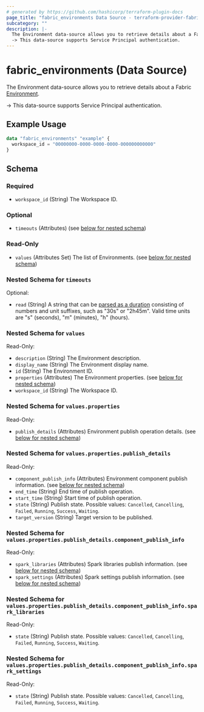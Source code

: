 ```yaml
---
# generated by https://github.com/hashicorp/terraform-plugin-docs
page_title: "fabric_environments Data Source - terraform-provider-fabric"
subcategory: ""
description: |-
  The Environment data-source allows you to retrieve details about a Fabric Environment https://learn.microsoft.com/fabric/data-engineering/create-and-use-environment.
  -> This data-source supports Service Principal authentication.
---
```


# fabric_environments (Data Source)

The Environment data-source allows you to retrieve details about a Fabric [Environment](https://learn.microsoft.com/fabric/data-engineering/create-and-use-environment).

-> This data-source supports Service Principal authentication.

## Example Usage

```terraform
data "fabric_environments" "example" {
  workspace_id = "00000000-0000-0000-0000-000000000000"
}
```

<!-- schema generated by tfplugindocs -->
## Schema

### Required

- `workspace_id` (String) The Workspace ID.

### Optional

- `timeouts` (Attributes) (see [below for nested schema](#nestedatt--timeouts))

### Read-Only

- `values` (Attributes Set) The list of Environments. (see [below for nested schema](#nestedatt--values))

<a id="nestedatt--timeouts"></a>

### Nested Schema for `timeouts`

Optional:

- `read` (String) A string that can be [parsed as a duration](https://pkg.go.dev/time#ParseDuration) consisting of numbers and unit suffixes, such as "30s" or "2h45m". Valid time units are "s" (seconds), "m" (minutes), "h" (hours).

<a id="nestedatt--values"></a>

### Nested Schema for `values`

Read-Only:

- `description` (String) The Environment description.
- `display_name` (String) The Environment display name.
- `id` (String) The Environment ID.
- `properties` (Attributes) The Environment properties. (see [below for nested schema](#nestedatt--values--properties))
- `workspace_id` (String) The Workspace ID.

<a id="nestedatt--values--properties"></a>

### Nested Schema for `values.properties`

Read-Only:

- `publish_details` (Attributes) Environment publish operation details. (see [below for nested schema](#nestedatt--values--properties--publish_details))

<a id="nestedatt--values--properties--publish_details"></a>

### Nested Schema for `values.properties.publish_details`

Read-Only:

- `component_publish_info` (Attributes) Environment component publish information. (see [below for nested schema](#nestedatt--values--properties--publish_details--component_publish_info))
- `end_time` (String) End time of publish operation.
- `start_time` (String) Start time of publish operation.
- `state` (String) Publish state. Possible values: `Cancelled`, `Cancelling`, `Failed`, `Running`, `Success`, `Waiting`.
- `target_version` (String) Target version to be published.

<a id="nestedatt--values--properties--publish_details--component_publish_info"></a>

### Nested Schema for `values.properties.publish_details.component_publish_info`

Read-Only:

- `spark_libraries` (Attributes) Spark libraries publish information. (see [below for nested schema](#nestedatt--values--properties--publish_details--component_publish_info--spark_libraries))
- `spark_settings` (Attributes) Spark settings publish information. (see [below for nested schema](#nestedatt--values--properties--publish_details--component_publish_info--spark_settings))

<a id="nestedatt--values--properties--publish_details--component_publish_info--spark_libraries"></a>

### Nested Schema for `values.properties.publish_details.component_publish_info.spark_libraries`

Read-Only:

- `state` (String) Publish state. Possible values: `Cancelled`, `Cancelling`, `Failed`, `Running`, `Success`, `Waiting`.

<a id="nestedatt--values--properties--publish_details--component_publish_info--spark_settings"></a>

### Nested Schema for `values.properties.publish_details.component_publish_info.spark_settings`

Read-Only:

- `state` (String) Publish state. Possible values: `Cancelled`, `Cancelling`, `Failed`, `Running`, `Success`, `Waiting`.
